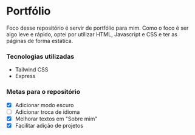 # Portfólio

Foco desse repositório é servir de portfólio para mim.
Como o foco é ser algo leve e rápido, optei por utilizar HTML, Javascript e CSS e ter as páginas de forma estática.

### Tecnologias utilizadas
 - Tailwind CSS
 - Express

### Metas para o repositório
 - [x] Adicionar modo escuro
 - [ ] Adicionar troca de idioma
 - [x] Melhorar textos em "Sobre mim"
 - [x] Facilitar adição de projetos
